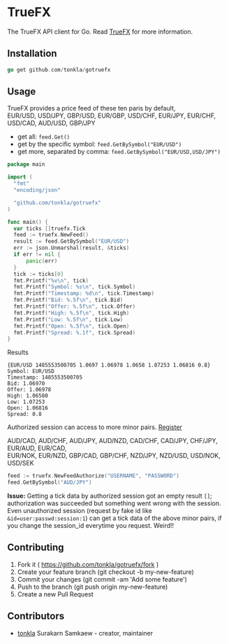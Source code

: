 # TrueFX

The TrueFX API client for Go. Read [TrueFX](https://www.truefx.com/) for more information.

## Installation

```go
go get github.com/tonkla/gotruefx
```

## Usage

TrueFX provides a price feed of these ten paris by default,  
EUR/USD, USD/JPY, GBP/USD, EUR/GBP, USD/CHF, EUR/JPY, EUR/CHF, USD/CAD, AUD/USD, GBP/JPY

* get all: ```feed.Get()```
* get by the specific symbol: ```feed.GetBySymbol("EUR/USD")```
* get more, separated by comma: ```feed.GetBySymbol("EUR/USD,USD/JPY")```

```go
package main

import (
  "fmt"
  "encoding/json"

  "github.com/tonkla/gotruefx"
)

func main() {
  var ticks []truefx.Tick
  feed := truefx.NewFeed()
  result := feed.GetBySymbol("EUR/USD")
  err := json.Unmarshal(result, &ticks)
  if err != nil {
      panic(err)
  }
  tick := ticks[0]
  fmt.Printf("%v\n", tick)
  fmt.Printf("Symbol: %s\n", tick.Symbol)
  fmt.Printf("Timestamp: %d\n", tick.Timestamp)
  fmt.Printf("Bid: %.5f\n", tick.Bid)
  fmt.Printf("Offer: %.5f\n", tick.Offer)
  fmt.Printf("High: %.5f\n", tick.High)
  fmt.Printf("Low: %.5f\n", tick.Low)
  fmt.Printf("Open: %.5f\n", tick.Open)
  fmt.Printf("Spread: %.1f", tick.Spread)
}
```

Results

```
{EUR/USD 1485553500705 1.0697 1.06978 1.0658 1.07253 1.06816 0.8}
Symbol: EUR/USD
Timestamp: 1485553500705
Bid: 1.06970
Offer: 1.06978
High: 1.06580
Low: 1.07253
Open: 1.06816
Spread: 0.8
```

Authorized session can access to more minor pairs. [Register](https://www.truefx.com)

AUD/CAD, AUD/CHF, AUD/JPY, AUD/NZD, CAD/CHF, CAD/JPY, CHF/JPY, EUR/AUD, EUR/CAD,  
EUR/NOK, EUR/NZD, GBP/CAD, GBP/CHF, NZD/JPY, NZD/USD, USD/NOK, USD/SEK

```go
feed := truefx.NewFeedAuthorize("USERNAME", "PASSWORD")
feed.GetBySymbol("AUD/JPY")
```

**Issue:** Getting a tick data by authorized session got an empty result `[]`; authorization was succeeded but something went wrong with the session. Even unauthorized session (request by fake id like ```&id=user:passwd:session:1```) can get a tick data of the above minor pairs, if you change the session_id everytime you request. Weird!!

## Contributing

1. Fork it ( https://github.com/tonkla/gotruefx/fork )
2. Create your feature branch (git checkout -b my-new-feature)
3. Commit your changes (git commit -am 'Add some feature')
4. Push to the branch (git push origin my-new-feature)
5. Create a new Pull Request

## Contributors

- [tonkla](https://github.com/tonkla) Surakarn Samkaew - creator, maintainer

